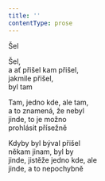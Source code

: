 ```yaml
---
title: ''
contentType: prose
---
```


<section>

Šel

Šel,  
a ať přišel kam přišel,  
jakmile přišel,  
byl tam

</section>

<section>

Tam, jedno kde, ale tam,  
a to znamená, že nebyl  
jinde, to je možno  
prohlásit přísežně

</section>

<section>

Kdyby byl býval přišel  
někam jinam, byl by  
jinde, jistěže jedno kde, ale  
jinde, a to nepochybně

</section>
